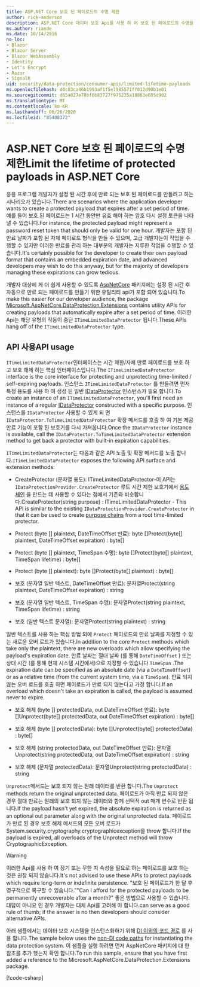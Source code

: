 ```yaml
---
title: ASP.NET Core 보호 된 페이로드의 수명 제한
author: rick-anderson
description: ASP.NET Core 데이터 보호 Api를 사용 하 여 보호 된 페이로드의 수명을 제한 하는 방법을 알아봅니다.
ms.author: riande
ms.date: 10/14/2016
no-loc:
- Blazor
- Blazor Server
- Blazor WebAssembly
- Identity
- Let's Encrypt
- Razor
- SignalR
uid: security/data-protection/consumer-apis/limited-lifetime-payloads
ms.openlocfilehash: d8c83ca46b1993af1f5e7985571ff012d90b1e01
ms.sourcegitcommit: d65a027e78bf0b83727f975235a18863e685d902
ms.translationtype: MT
ms.contentlocale: ko-KR
ms.lasthandoff: 06/26/2020
ms.locfileid: "85408372"
---
```

# <a name="limit-the-lifetime-of-protected-payloads-in-aspnet-core"></a><span data-ttu-id="7de2f-103">ASP.NET Core 보호 된 페이로드의 수명 제한</span><span class="sxs-lookup"><span data-stu-id="7de2f-103">Limit the lifetime of protected payloads in ASP.NET Core</span></span>

<span data-ttu-id="7de2f-104">응용 프로그램 개발자가 설정 된 시간 후에 만료 되는 보호 된 페이로드를 만들려고 하는 시나리오가 있습니다.</span><span class="sxs-lookup"><span data-stu-id="7de2f-104">There are scenarios where the application developer wants to create a protected payload that expires after a set period of time.</span></span> <span data-ttu-id="7de2f-105">예를 들어 보호 된 페이로드는 1 시간 동안만 유효 해야 하는 암호 다시 설정 토큰을 나타낼 수 있습니다.</span><span class="sxs-lookup"><span data-stu-id="7de2f-105">For instance, the protected payload might represent a password reset token that should only be valid for one hour.</span></span> <span data-ttu-id="7de2f-106">개발자는 포함 된 만료 날짜가 포함 된 자체 페이로드 형식을 만들 수 있으며, 고급 개발자는이 작업을 수행할 수 있지만 이러한 만료를 관리 하는 대부분의 개발자는 지루한 작업을 수행할 수 있습니다.</span><span class="sxs-lookup"><span data-stu-id="7de2f-106">It's certainly possible for the developer to create their own payload format that contains an embedded expiration date, and advanced developers may wish to do this anyway, but for the majority of developers managing these expirations can grow tedious.</span></span>

<span data-ttu-id="7de2f-107">개발자 대상에 게 더 쉽게 사용할 수 있도록 [AspNetCore](https://www.nuget.org/packages/Microsoft.AspNetCore.DataProtection.Extensions/) 패키지에는 설정 된 시간 후 자동으로 만료 되는 페이로드를 만들기 위한 유틸리티 api가 포함 되어 있습니다.</span><span class="sxs-lookup"><span data-stu-id="7de2f-107">To make this easier for our developer audience, the package [Microsoft.AspNetCore.DataProtection.Extensions](https://www.nuget.org/packages/Microsoft.AspNetCore.DataProtection.Extensions/) contains utility APIs for creating payloads that automatically expire after a set period of time.</span></span> <span data-ttu-id="7de2f-108">이러한 Api는 해당 유형의 작동이 중단 `ITimeLimitedDataProtector` 됩니다.</span><span class="sxs-lookup"><span data-stu-id="7de2f-108">These APIs hang off of the `ITimeLimitedDataProtector` type.</span></span>

## <a name="api-usage"></a><span data-ttu-id="7de2f-109">API 사용</span><span class="sxs-lookup"><span data-stu-id="7de2f-109">API usage</span></span>

<span data-ttu-id="7de2f-110">`ITimeLimitedDataProtector`인터페이스는 시간 제한/자체 만료 페이로드를 보호 하 고 보호 해제 하는 핵심 인터페이스입니다.</span><span class="sxs-lookup"><span data-stu-id="7de2f-110">The `ITimeLimitedDataProtector` interface is the core interface for protecting and unprotecting time-limited / self-expiring payloads.</span></span> <span data-ttu-id="7de2f-111">인스턴스 `ITimeLimitedDataProtector` 를 만들려면 먼저 특정 용도를 사용 하 여 생성 된 일반 [IDataProtector](xref:security/data-protection/consumer-apis/overview) 인스턴스가 필요 합니다.</span><span class="sxs-lookup"><span data-stu-id="7de2f-111">To create an instance of an `ITimeLimitedDataProtector`, you'll first need an instance of a regular [IDataProtector](xref:security/data-protection/consumer-apis/overview) constructed with a specific purpose.</span></span> <span data-ttu-id="7de2f-112">인스턴스를 `IDataProtector` 사용할 수 있게 되 면 `IDataProtector.ToTimeLimitedDataProtector` 확장 메서드를 호출 하 여 기본 제공 만료 기능이 포함 된 보호기를 다시 가져옵니다.</span><span class="sxs-lookup"><span data-stu-id="7de2f-112">Once the `IDataProtector` instance is available, call the `IDataProtector.ToTimeLimitedDataProtector` extension method to get back a protector with built-in expiration capabilities.</span></span>

<span data-ttu-id="7de2f-113">`ITimeLimitedDataProtector`는 다음과 같은 API 노출 및 확장 메서드를 노출 합니다.</span><span class="sxs-lookup"><span data-stu-id="7de2f-113">`ITimeLimitedDataProtector` exposes the following API surface and extension methods:</span></span>

* <span data-ttu-id="7de2f-114">CreateProtector (문자열 용도): ITimeLimitedDataProtector-이 API는 `IDataProtectionProvider.CreateProtector` 루트 시간 제한 보호기에서 [용도 체인](xref:security/data-protection/consumer-apis/purpose-strings) 을 만드는 데 사용할 수 있다는 점에서 기존와 비슷합니다.</span><span class="sxs-lookup"><span data-stu-id="7de2f-114">CreateProtector(string purpose) : ITimeLimitedDataProtector - This API is similar to the existing `IDataProtectionProvider.CreateProtector` in that it can be used to create [purpose chains](xref:security/data-protection/consumer-apis/purpose-strings) from a root time-limited protector.</span></span>

* <span data-ttu-id="7de2f-115">Protect (byte [] plaintext, DateTimeOffset 만료): byte []</span><span class="sxs-lookup"><span data-stu-id="7de2f-115">Protect(byte[] plaintext, DateTimeOffset expiration) : byte[]</span></span>

* <span data-ttu-id="7de2f-116">Protect (byte [] plaintext, TimeSpan 수명): byte []</span><span class="sxs-lookup"><span data-stu-id="7de2f-116">Protect(byte[] plaintext, TimeSpan lifetime) : byte[]</span></span>

* <span data-ttu-id="7de2f-117">Protect (byte [] plaintext): byte []</span><span class="sxs-lookup"><span data-stu-id="7de2f-117">Protect(byte[] plaintext) : byte[]</span></span>

* <span data-ttu-id="7de2f-118">보호 (문자열 일반 텍스트, DateTimeOffset 만료): 문자열</span><span class="sxs-lookup"><span data-stu-id="7de2f-118">Protect(string plaintext, DateTimeOffset expiration) : string</span></span>

* <span data-ttu-id="7de2f-119">보호 (문자열 일반 텍스트, TimeSpan 수명): 문자열</span><span class="sxs-lookup"><span data-stu-id="7de2f-119">Protect(string plaintext, TimeSpan lifetime) : string</span></span>

* <span data-ttu-id="7de2f-120">보호 (일반 텍스트 문자열): 문자열</span><span class="sxs-lookup"><span data-stu-id="7de2f-120">Protect(string plaintext) : string</span></span>

<span data-ttu-id="7de2f-121">일반 텍스트를 사용 하는 핵심 방법 외에 `Protect` 페이로드의 만료 날짜를 지정할 수 있는 새로운 오버 로드가 있습니다.</span><span class="sxs-lookup"><span data-stu-id="7de2f-121">In addition to the core `Protect` methods which take only the plaintext, there are new overloads which allow specifying the payload's expiration date.</span></span> <span data-ttu-id="7de2f-122">만료 날짜는 절대 날짜 (를 통해 `DateTimeOffset` ) 또는 상대 시간 (를 통해 현재 시스템 시간에서)으로 지정할 수 있습니다 `TimeSpan` .</span><span class="sxs-lookup"><span data-stu-id="7de2f-122">The expiration date can be specified as an absolute date (via a `DateTimeOffset`) or as a relative time (from the current system time, via a `TimeSpan`).</span></span> <span data-ttu-id="7de2f-123">만료 되지 않는 오버 로드를 호출 하면 페이로드가 만료 되지 않는다고 가정 합니다.</span><span class="sxs-lookup"><span data-stu-id="7de2f-123">If an overload which doesn't take an expiration is called, the payload is assumed never to expire.</span></span>

* <span data-ttu-id="7de2f-124">보호 해제 (byte [] protectedData, out DateTimeOffset 만료): byte []</span><span class="sxs-lookup"><span data-stu-id="7de2f-124">Unprotect(byte[] protectedData, out DateTimeOffset expiration) : byte[]</span></span>

* <span data-ttu-id="7de2f-125">보호 해제 (byte [] protectedData): byte []</span><span class="sxs-lookup"><span data-stu-id="7de2f-125">Unprotect(byte[] protectedData) : byte[]</span></span>

* <span data-ttu-id="7de2f-126">보호 해제 (string protectedData, out DateTimeOffset 만료): 문자열</span><span class="sxs-lookup"><span data-stu-id="7de2f-126">Unprotect(string protectedData, out DateTimeOffset expiration) : string</span></span>

* <span data-ttu-id="7de2f-127">보호 해제 (문자열 protectedData): 문자열</span><span class="sxs-lookup"><span data-stu-id="7de2f-127">Unprotect(string protectedData) : string</span></span>

<span data-ttu-id="7de2f-128">`Unprotect`메서드는 보호 되지 않는 원래 데이터를 반환 합니다.</span><span class="sxs-lookup"><span data-stu-id="7de2f-128">The `Unprotect` methods return the original unprotected data.</span></span> <span data-ttu-id="7de2f-129">페이로드가 아직 만료 되지 않은 경우 절대 만료는 원래의 보호 되지 않는 데이터와 함께 선택적 out 매개 변수로 반환 됩니다.</span><span class="sxs-lookup"><span data-stu-id="7de2f-129">If the payload hasn't yet expired, the absolute expiration is returned as an optional out parameter along with the original unprotected data.</span></span> <span data-ttu-id="7de2f-130">페이로드가 만료 된 경우 보호 해제 메서드의 모든 오버 로드가 System.security.cryptography.cryptographicexception을 throw 합니다.</span><span class="sxs-lookup"><span data-stu-id="7de2f-130">If the payload is expired, all overloads of the Unprotect method will throw CryptographicException.</span></span>

>[!WARNING]
> <span data-ttu-id="7de2f-131">이러한 Api를 사용 하 여 장기 또는 무한 지 속성을 필요로 하는 페이로드를 보호 하는 것은 권장 되지 않습니다.</span><span class="sxs-lookup"><span data-stu-id="7de2f-131">It's not advised to use these APIs to protect payloads which require long-term or indefinite persistence.</span></span> <span data-ttu-id="7de2f-132">"보호 된 페이로드가 한 달 후 영구적으로 복구할 수 있습니다."</span><span class="sxs-lookup"><span data-stu-id="7de2f-132">"Can I afford for the protected payloads to be permanently unrecoverable after a month?"</span></span> <span data-ttu-id="7de2f-133">좋은 방법으로 사용할 수 있습니다. 대답이 아니요 인 경우 개발자는 대체 Api를 고려해 야 합니다.</span><span class="sxs-lookup"><span data-stu-id="7de2f-133">can serve as a good rule of thumb; if the answer is no then developers should consider alternative APIs.</span></span>

<span data-ttu-id="7de2f-134">아래 샘플에서는 데이터 보호 시스템을 인스턴스화하기 위해 [DI 이외의 코드 경로](xref:security/data-protection/configuration/non-di-scenarios) 를 사용 합니다.</span><span class="sxs-lookup"><span data-stu-id="7de2f-134">The sample below uses the [non-DI code paths](xref:security/data-protection/configuration/non-di-scenarios) for instantiating the data protection system.</span></span> <span data-ttu-id="7de2f-135">이 샘플을 실행 하려면 먼저 AspNetCore 패키지에 대 한 참조를 추가 했는지 확인 합니다.</span><span class="sxs-lookup"><span data-stu-id="7de2f-135">To run this sample, ensure that you have first added a reference to the Microsoft.AspNetCore.DataProtection.Extensions package.</span></span>

[!code-csharp[](limited-lifetime-payloads/samples/limitedlifetimepayloads.cs)]
